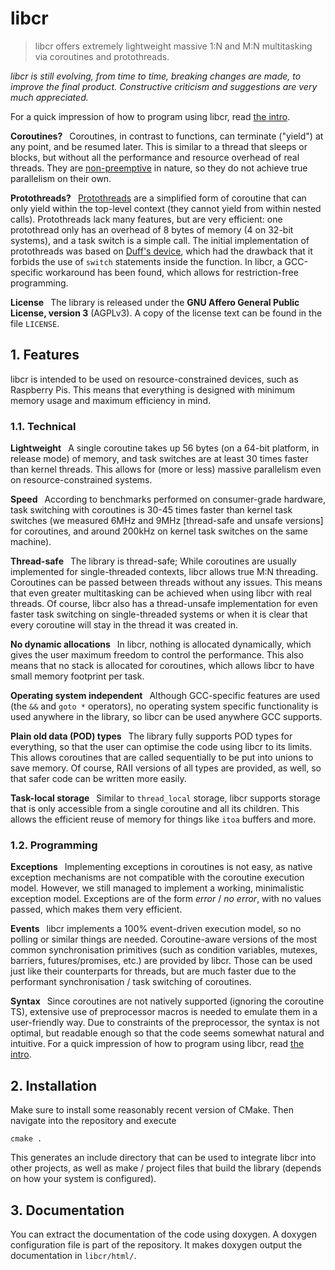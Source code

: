 # libcr

> libcr offers extremely lightweight massive 1:N and M:N multitasking via coroutines and protothreads.

*libcr is still evolving, from time to time, breaking changes are made, to improve the final product.
Constructive criticism and suggestions are very much appreciated.*

For a quick impression of how to program using libcr, read [the intro](docs/intro.md).

**Coroutines?**&ensp;
Coroutines, in contrast to functions, can terminate ("yield") at any point, and be resumed later.
This is similar to a thread that sleeps or blocks, but without all the performance and resource overhead of real threads.
They are [non-preemptive](https://en.wikipedia.org/wiki/Cooperative_multitasking "Cooperative multitasking on Wikipedia") in nature, so they do not achieve true parallelism on their own.

**Protothreads?**&ensp;
[Protothreads](https://en.wikipedia.org/wiki/Protothread "Protothread on Wikipedia") are a simplified form of coroutine that can only yield within the top-level context (they cannot yield from within nested calls).
Protothreads lack many features, but are very efficient: one protothread only has an overhead of 8 bytes of memory (4 on 32-bit systems), and a task switch is a simple call.
The initial implementation of protothreads was based on [Duff's device](https://en.wikipedia.org/wiki/Duff%27s_device "Duff's device on Wikipedia"), which had the drawback that it forbids the use of `switch` statements inside the function.
In libcr, a GCC-specific workaround has been found, which allows for restriction-free programming.

**License**&ensp;
The library is released under the **GNU Affero General Public License, version 3** (AGPLv3).
A copy of the license text can be found in the file `LICENSE`.

## 1. Features

libcr is intended to be used on resource-constrained devices, such as Raspberry Pis.
This means that everything is designed with minimum memory usage and maximum efficiency in mind.

### 1.1. Technical

**Lightweight**&ensp;
A single coroutine takes up 56 bytes (on a 64-bit platform, in release mode) of memory, and task switches are at least 30 times faster than kernel threads.
This allows for (more or less) massive parallelism even on resource-constrained systems.

**Speed**&ensp;
According to benchmarks performed on consumer-grade hardware, task switching with coroutines is 30-45 times faster than kernel task switches (we measured 6MHz and 9MHz [thread-safe and unsafe versions] for coroutines, and around 200kHz on kernel task switches on the same machine).

**Thread-safe**&ensp;
The library is thread-safe; While coroutines are usually implemented for single-threaded contexts, libcr allows true M:N threading.
Coroutines can be passed between threads without any issues.
This means that even greater multitasking can be achieved when using libcr with real threads.
Of course, libcr also has a thread-unsafe implementation for even faster task switching on single-threaded systems or when it is clear that every coroutine will stay in the thread it was created in.

**No dynamic allocations**&ensp;
In libcr, nothing is allocated dynamically, which gives the user maximum freedom to control the performance.
This also means that no stack is allocated for coroutines, which allows libcr to have small memory footprint per task.

**Operating system independent**&ensp;
Although GCC-specific features are used (the `&&` and `goto *` operators), no operating system specific functionality is used anywhere in the library, so libcr can be used anywhere GCC supports.

**Plain old data (POD) types**&ensp;
The library fully supports POD types for everything, so that the user can optimise the code using libcr to its limits.
This allows coroutines that are called sequentially to be put into unions to save memory.
Of course, RAII versions of all types are provided, as well, so that safer code can be written more easily.

**Task-local storage**&ensp;
Similar to `thread_local` storage, libcr supports storage that is only accessible from a single coroutine and all its children.
This allows the efficient reuse of memory for things like `itoa` buffers and more.

### 1.2. Programming

**Exceptions**&ensp;
Implementing exceptions in coroutines is not easy, as native exception mechanisms are not compatible with the coroutine execution model.
However, we still managed to implement a working, minimalistic exception model.
Exceptions are of the form *error* / *no error*, with no values passed, which makes them very efficient.

**Events**&ensp;
libcr implements a 100% event-driven execution model, so no polling or similar things are needed.
Coroutine-aware versions of the most common synchronisation primitives (such as condition variables, mutexes, barriers, futures/promises, etc.) are provided by libcr.
Those can be used just like their counterparts for threads, but are much faster due to the performant synchronisation / task switching of coroutines.

**Syntax**&ensp;
Since coroutines are not natively supported (ignoring the coroutine TS), extensive use of preprocessor macros is needed to emulate them in a user-friendly way.
Due to constraints of the preprocessor, the syntax is not optimal, but readable enough so that the code seems somewhat natural and intuitive.
For a quick impression of how to program using libcr, read [the intro](docs/intro.md).

## 2. Installation

Make sure to install some reasonably recent version of CMake.
Then navigate into the repository and execute

	cmake .

This generates an include directory that can be used to integrate libcr into other projects, as well as make / project files that build the library (depends on how your system is configured).

## 3. Documentation

You can extract the documentation of the code using doxygen.
A doxygen configuration file is part of the repository.
It makes doxygen output the documentation in `libcr/html/`.